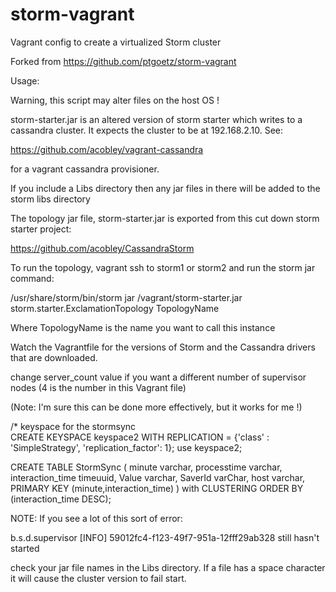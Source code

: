 storm-vagrant
=============


Vagrant config to create a virtualized Storm cluster

Forked from https://github.com/ptgoetz/storm-vagrant

Usage:

Warning, this script may alter files on the host OS !

storm-starter.jar is an altered version of storm starter which writes to a cassandra cluster.  It expects the 
cluster to be at 192.168.2.10.  See:


https://github.com/acobley/vagrant-cassandra

for a vagrant cassandra provisioner.

If you include a Libs directory then any jar files in there will be added to the storm libs directory

The topology jar file, storm-starter.jar is exported from this cut down storm starter project:

https://github.com/acobley/CassandraStorm

To run the topology, vagrant ssh to storm1 or storm2 and run the storm jar command:

/usr/share/storm/bin/storm jar /vagrant/storm-starter.jar storm.starter.ExclamationTopology TopologyName

Where TopologyName is the name you want to call this instance

Watch the Vagrantfile for the versions of Storm and the Cassandra drivers that are downloaded.

change server_count value if you want a different number of supervisor nodes (4 is the number in this Vagrant file)

(Note: I'm sure this can be done more effectively, but it works for me !) 

/*    keyspace for the stormsync    
CREATE KEYSPACE keyspace2 WITH REPLICATION = {'class' : 'SimpleStrategy', 'replication_factor': 1};
use keyspace2;

CREATE TABLE StormSync (
minute varchar,
processtime varchar,
interaction_time timeuuid,
Value varchar,
SaverId varChar,
host varchar,
PRIMARY KEY (minute,interaction_time)
) with CLUSTERING ORDER BY (interaction_time DESC);
        

NOTE:
If you see a lot of this sort of error:

b.s.d.supervisor [INFO] 59012fc4-f123-49f7-951a-12fff29ab328 still hasn't started

check your jar file names in the Libs directory.  If a file has a space character it will cause the cluster version to fail start.


